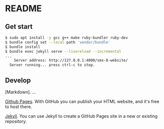 # README

## Get start

```sh
$ sudo apt install -y gcc g++ make ruby-bundler ruby-dev 
$ bundle config set --local path 'vendor/bundle'
$ bundle install
$ bundle exec jekyll serve --livereload --incremental
...
    Server address: http://127.0.0.1:4000/smx-8-website/
  Server running... press ctrl-c to stop.
```

## Develop

[Markdown]. ...

[Github Pages](github-pages.md). With GitHub you can publish your HTML website, and it's free to host there.

[Jekyll](https://docs.github.com/en/pages/setting-up-a-github-pages-site-with-jekyll/creating-a-github-pages-site-with-jekyll). You can use Jekyll to create a GitHub Pages site in a new or existing repository.
